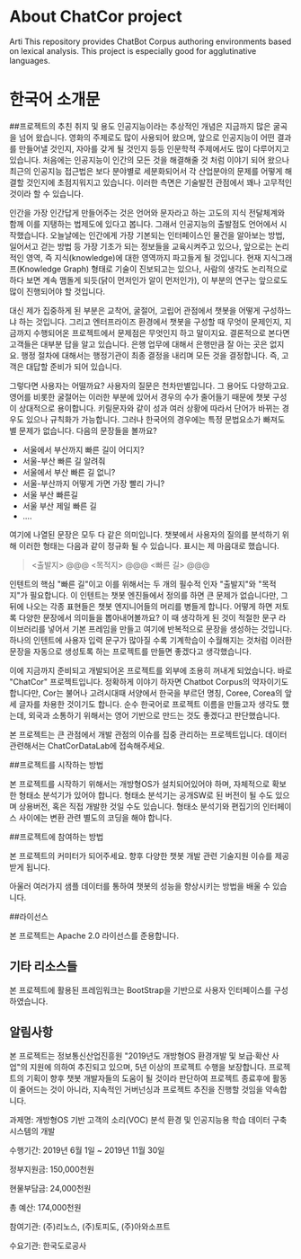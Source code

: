 # About ChatCor project
Arti
This repository provides ChatBot Corpus authoring environments based on lexical analysis. This project is especially good for agglutinative languages. 


# 한국어 소개문

##프로젝트의 추친 취지 및 용도
인공지능이라는 추상적인 개념은 지금까지 많은 굴곡을 넘어 왔습니다. 영화의 주제로도 많이 사용되어 왔으며, 앞으로 인공지능이 어떤 결과를 만들어낼 것인지, 자아를 갖게 될 것인지 등등 인문학적 주제에서도 많이 다루어지고 있습니다. 처음에는 인공지능이 인간의 모든 것을 해결해줄 것 처럼 이야기 되어 왔으나 최근의 인공지능 접근법은 보다 분야별로 세분화되어서 각 산업분야의 문제를 어떻게 해결할 것인지에 초점지워지고 있습니다. 이러한 측면은 기술발전 관점에서 꽤나 고무적인 것이라 할 수 있습니다.

인간을 가장 인간답게 만들어주는 것은 언어와 문자라고 하는 고도의 지식 전달체계와 함께 이를 지탱하는 법제도에 있다고 봅니다. 그래서 인공지능의 출발점도 언어에서 시작했습니다. 오늘날에는 인간에게 가장 기본되는 인터페이스인 물건을 알아보는 방법, 일어서고 걷는 방법 등 가장 기초가 되는 정보들을 교육시켜주고 있으나, 앞으로는 논리적인 영역, 즉 지식(knowledge)에 대한 영역까지 파고들게 될 것입니다. 현재 지식그래프(Knowledge Graph) 형태로 기술이 진보되고는 있으나, 사람의 생각도 논리적으로 하다 보면 계속 맴돌게 되듯(닭이 먼저인가 알이 먼저인가), 이 부분의 연구는 앞으로도 많이 진행되어야 할 것입니다.

대신 제가 집중하게 된 부분은 교착어, 굴절어, 고립어 관점에서 챗봇을 어떻게 구성하느냐 하는 것입니다. 그리고 엔터프라이즈 환경에서 챗봇을 구성할 때 무엇이 문제인지, 지금까지 수행되어온 프로젝트에서 문제점은 무엇인지 하고 말이지요. 결론적으로 본다면 고객들은 대부분 답을 알고 있습니다. 은행 업무에 대해서 은행만큼 잘 아는 곳은 없지요. 행정 절차에 대해서는 행정기관이 최종 결정을 내리며 모든 것을 결정합니다. 즉, 고객은 대답할 준비가 되어 있습니다.

그렇다면 사용자는 어떨까요? 사용자의 질문은 천차만별입니다. 그 용어도 다양하고요. 영어를 비롯한 굴절어는 이러한 부분에 있어서 경우의 수가 줄어들기 때문에 챗봇 구성이 상대적으로 용이합니다. 키릴문자와 같이 성과 여러 상황에 따라서 단어가 바뀌는 경우도 있으나 규칙화가 가능합니다. 그러나 한국어의 경우에는 특정 문법요소가 빠져도 별 문제가 없습니다. 다음의 문장들을 볼까요?

* 서울에서 부산까지 빠른 길이 어디지?
* 서울-부산 빠른 길 알려줘
* 서울에서 부산 빠른 길 없니?
* 서울-부산까지 어떻게 가면 가장 빨리 가니?
* 서울 부산 빠른길
* 서울 부산 제일 빠른 길
* ....


여기에 나열된 문장은 모두 다 같은 의미입니다. 챗봇에서 사용자의 질의를 분석하기 위해 이러한 형태는 다음과 같이 정규화 될 수 있습니다. 표시는 제 마음대로 했습니다.

> <출발지> @@@ <목적지> @@@ <빠른 길> @@@

인텐트의 핵심 "빠른 길"이고 이를 위해서는 두 개의 필수적 인자 "출발지"와 "목적지"가 필요합니다. 이 인텐트는 챗봇 엔진들에서 정의를 하면 큰 문제가 없습니다만, 그 뒤에 나오는 각종 표현들은 챗봇 엔지니어들의 머리를 병들게 합니다. 어떻게 하면 저토록 다양한 문장에서 의미들을 뽑아내어볼까요? 이 때 생각하게 된 것이 적절한 문구 라이브러리를 넣어서 기본 프레임을 만들고 여기에 반복적으로 문장을 생성하는 것입니다. 하나의 인텐트에 사용자 입력 문구가 많아질 수록 기계학습이 수월해지는 것처럼 이러한 문장을 자동으로 생성토록 하는 프로젝트를 만들면 좋겠다고 생각했습니다.

이에 지금까지 준비되고 개발되어온 프로젝트를 외부에 조용히 꺼내게 되었습니다. 바로 "ChatCor" 프로젝트입니다. 정확하게 이야기 하자면 Chatbot Corpus의 약자이기도 합니다만, Cor는 불어나 고려시대때 서양에서 한국을 부르던 명칭, Coree, Corea의 앞 세 글자를 차용한 것이기도 합니다. 순수 한국어로 프로젝트 이름을 만들고자 생각도 했는데, 외국과 소통하기 위해서는 영어 기반으로 만드는 것도 좋겠다고 판단했습니다.

본 프로젝트는 큰 관점에서 개발 관점의 이슈를 집중 관리하는 프로젝트입니다. 데이터 관련해서는 ChatCorDataLab에 접속해주세요.

##프로젝트를 시작하는 방법

본 프로젝트를 시작하기 위해서는 개방형OS가 설치되어있어야 하며, 자체적으로 확보한 형태소 분석기가 있어야 합니다. 형태소 분석기는 공개SW로 된 버전이 될 수도 있으며 상용버전, 혹은 직접 개발한 것일 수도 있습니다. 형태소 분석기와 편집기의 인터페이스 사이에는 변환 관련 별도의 코딩을 해야 합니다.

##프로젝트에 참여하는 방법

본 프로젝트의 커미터가 되어주세요. 향후 다양한 챗봇 개발 관련 기술지원 이슈를 제공받게 됩니다.

아울러 여러가지 샘플 데이터를 통하여 챗봇의 성능을 향상시키는 방법을 배울 수 있습니다.

##라이선스

본 프로젝트는 Apache 2.0 라이선스를 준용합니다.

## 기타 리소스들

본 프로젝트에 활용된 프레임워크는 BootStrap을 기반으로 사용자 인터페이스를 구성하였습니다.

## 알림사항

본 프로젝트는 정보통신산업진흥원 "2019년도 개방형OS 환경개발 및 보급·확산 사업"의 지원에 의하여 추진되고 있으며, 5년 이상의 프로젝트 수행을 보장합니다. 프로젝트의 기획이 향후 챗봇 개발자들의 도움이 될 것이라 판단하여 프로젝트 종료후에 활동이 줄어드는 것이 아니라, 지속적인 거버넌싱과 프로젝트 추진을 진행할 것임을 약속합니다.


과제명: 개방형OS 기반 고객의 소리(VOC) 분석 환경 및 인공지능용 학습 데이터 구축 시스템의 개발

수행기간: 2019년 6월 1일 ~ 2019년 11월 30일

정부지원금: 150,000천원

현물부담금: 24,000천원

총 예산: 174,000천원

참여기관: (주)리노스, (주)토피도, (주)아와소프트

수요기관: 한국도로공사

